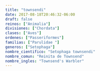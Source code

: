 ```yaml
---
title: "townsendi"
date: 2017-08-18T20:46:32-06:00
draft: false
reinos: ["Animalia"]
divisiones: ["Chordata"]
clases: ["Aves"]
ordenes: ["Passeriformes"]
familias: ["Parulidae "]
generos: ["Setophaga"]
nombre_cientifico: "Setophaga townsendi"
nombre_comun: "Reinita de Townsend"
nombre_ingles: "Townsend's Warbler"
---
```

